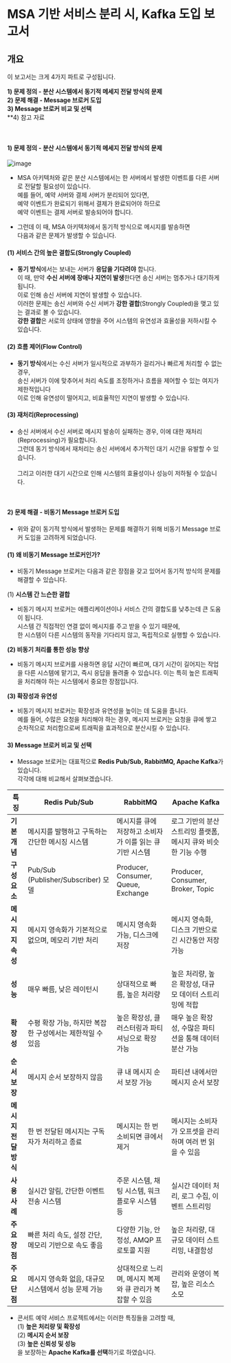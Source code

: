 

# MSA 기반 서비스 분리 시, Kafka 도입 보고서 

## 개요

이 보고서는 크게 4가지 파트로 구성됩니다.
  
**1) 문제 정의 - 분산 시스템에서 동기적 메세지 전달 방식의 문제** <br>
**2) 문제 해결 - Message 브로커 도입** <br> 
**3) Message 브로커 비교 및 선택** <br> 
**4) 참고 자료 <br> 

<br> 

#### 1) 문제 정의 - 분산 시스템에서 동기적 메세지 전달 방식의 문제
![image](https://github.com/user-attachments/assets/3ee70a52-dbb1-490e-a17c-83ee5a0f214d)


- MSA 아키텍처와 같은 분산 시스템에서는 한 서버에서 발생한 이벤트를 다른 서버로 전달할 필요성이 있습니다. <br>
  예를 들어, 예약 서버와 결제 서버가 분리되어 있다면, <br>
  예약 이벤트가 완료되기 위해서 결제가 완료되어야 하므로 <br>
  예약 이벤트는 결제 서버로 발송되어야 합니다. <br>

- 그런데 이 때, MSA 아키텍처에서 동기적 방식으로 메시지를 발송하면 <br>
  다음과 같은 문제가 발생할 수 있습니다.


#### (1) 서비스 간의 높은 결합도(Strongly Coupled)   
- **동기 방식**에서는 보내는 서버가 **응답을 기다려야** 합니다. <br>
  이 때, 만약 **수신 서버에 장애나 지연이 발생**한다면 송신 서버는 멈추거나 대기하게 됩니다. <br>
  이로 인해 송신 서버에 지연이 발생할 수 있습니다. <br>
  이러한 문제는 송신 서버와 수신 서버가 **강한 결합**(Strongly Coupled)을 맺고 있는 결과로 볼 수 있습니다. <br>
  **강한 결합**은 서로의 상태에 영향을 주어 시스템의 유연성과 효율성을 저하시킬 수 있습니다. <br> 


#### (2) 흐름 제어(Flow Control)   
- **동기 방식**에서는 수신 서버가 일시적으로 과부하가 걸리거나 빠르게 처리할 수 없는 경우, <br>
   송신 서버가 이에 맞추어서 처리 속도를 조정하거나 흐름을 제어할 수 있는 여지가 제한적입니다 <br>
   이로 인해 유연성이 떨어지고, 비효율적인 지연이 발생할 수 있습니다. <br>    


#### (3) 재처리(Reprocessing)   
- 송신 서버에서 수신 서버로 메시지 발송이 실패하는 경우, 이에 대한 재처리(Reprocessing)가 필요합니다. <br> 
  그런데 동기 방식에서 재처리는 송신 서버에서 추가적인 대기 시간을 유발할 수 있습니다. <br>  
  그리고 이러한 대기 시간으로 인해 시스템의 효율성이나 성능이 저하될 수 있습니다. <br> 


<br> 


#### 2) 문제 해결 - 비동기 Message 브로커 도입

- 위와 같이 동기적 방식에서 발생하는 문제를 해결하기 위해 비동기 Message 브로커 도입을 고려하게 되었습니다.

#### (1) 왜 비동기 Message 브로커인가?
- 비동기 Message 브로커는 다음과 같은 장점을 갖고 있어서 동기적 방식의 문제를 해결할 수 있습니다.

(1) **시스템 간 느슨한 결합**
- 비동기 메시지 브로커는 애플리케이션이나 서비스 간의 결합도를 낮추는데 큰 도움이 됩니다. <br>
  시스템 간 직접적인 연결 없이 메시지를 주고 받을 수 있기 때문에, <br> 
  한 시스템이 다른 시스템의 동작을 기다리지 않고, 독립적으로 실행할 수 있습니다.

**(2) 비동기 처리를 통한 성능 향상**
- 비동기 메시지 브로커를 사용하면 응답 시간이 빠르며, 대기 시간이 길어지는 작업을 다른 시스템에 맡기고,
  즉시 응답을 돌려줄 수 있습니다. 이는 특히 높은 트래픽을 처리해야 하는 시스템에서 중요한 장점입니다.


**(3) 확장성과 유연성**
- 비동기 메시지 브로커는 확장성과 유연성을 높이는 데 도움을 줍니다. <br>
  예를 들어, 수많은 요청을 처리해야 하는 경우, 메시지 브로커는 요청을 큐에 쌓고 <br>
  순차적으로 처리함으로써 트래픽을 효과적으로 분산시킬 수 있습니다. <br>

  

#### 3) Message 브로커 비교 및 선택 

- Message 브로커는 대표적으로 **Redis Pub/Sub, RabbitMQ, Apache Kafka**가 있습니다. <br>
  각각에 대해 비교해서 살펴보겠습니다. <br>         


| **특징**                     | **Redis Pub/Sub**                                            | **RabbitMQ**                                              | **Apache Kafka**                                          |
|------------------------------|--------------------------------------------------------------|----------------------------------------------------------|----------------------------------------------------------|
| **기본 개념**                 | 메시지를 발행하고 구독하는 간단한 메시징 시스템            | 메시지를 큐에 저장하고 소비자가 이를 읽는 큐 기반 시스템 | 로그 기반의 분산 스트리밍 플랫폼, 메시지 큐와 비슷한 기능 수행 |
| **구성 요소**                 | Pub/Sub (Publisher/Subscriber) 모델                         | Producer, Consumer, Queue, Exchange                      | Producer, Consumer, Broker, Topic                        |
| **메시지 지속성**             | 메시지 영속화가 기본적으로 없으며, 메모리 기반 처리        | 메시지 영속화 가능, 디스크에 저장                         | 메시지 영속화, 디스크 기반으로 긴 시간동안 저장 가능   |
| **성능**                      | 매우 빠름, 낮은 레이턴시                                   | 상대적으로 빠름, 높은 처리량                              | 높은 처리량, 높은 확장성, 대규모 데이터 스트리밍에 적합   |
| **확장성**                    | 수평 확장 가능, 하지만 복잡한 구성에서는 제한적일 수 있음 | 높은 확장성, 클러스터링과 파티셔닝으로 확장 가능         | 매우 높은 확장성, 수많은 파티션을 통해 데이터 분산 가능  |
| **순서 보장**                 | 메시지 순서 보장하지 않음                                 | 큐 내 메시지 순서 보장 가능                               | 파티션 내에서만 메시지 순서 보장                         |
| **메시지 전달 방식**          | 한 번 전달된 메시지는 구독자가 처리하고 종료               | 메시지는 한 번 소비되면 큐에서 제거                       | 메시지는 소비자가 오프셋을 관리하며 여러 번 읽을 수 있음 |
| **사용 사례**                 | 실시간 알림, 간단한 이벤트 전송 시스템                    | 주문 시스템, 채팅 시스템, 워크플로우 시스템 등           | 실시간 데이터 처리, 로그 수집, 이벤트 스트리밍            |
| **주요 장점**                 | 빠른 처리 속도, 설정 간단, 메모리 기반으로 속도 좋음       | 다양한 기능, 안정성, AMQP 프로토콜 지원                  | 높은 처리량, 대규모 데이터 스트리밍, 내결함성             |
| **주요 단점**                 | 메시지 영속화 없음, 대규모 시스템에서 성능 문제 가능        | 상대적으로 느리며, 메시지 복제와 큐 관리가 복잡할 수 있음 | 관리와 운영이 복잡, 높은 리소스 소모                      |


- 콘서트 예약 서비스 프로젝트에서는 이러한 특징들을 고려할 때, <br>
  (1) **높은 처리량 및 확장성** <br>
  (2) **메시지 순서 보장** <br> 
  (3) **높은 신뢰성 및 성능** <br> 
  을 보장하는 **Apache Kafka를 선택**하기로 하였습니다. 
